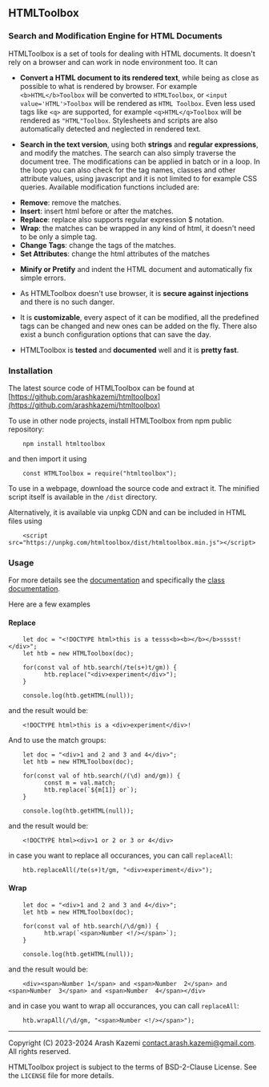 ## HTMLToolbox
### Search and Modification Engine for HTML Documents

HTMLToolbox is a set of tools for dealing with HTML documents. It doesn't rely on a browser
and can work in node environment too. It can

- **Convert a HTML document to its rendered text**, while being as close as possible to what is
rendered by browser. For example `<b>HTML</b>Toolbox` will be converted to `HTMLToolbox`, 
or `<input value='HTML'>Toolbox` will be rendered as `HTML Toolbox`. Even less used tags like `<q>` 
are supported, for example `<q>HTML</q>Toolbox` will be rendered as `"HTML"Toolbox`. Stylesheets 
and scripts are also automatically detected and neglected in rendered text.

- **Search in the text version**, using both **strings** and **regular expressions**, and modify the 
matches. The search can also simply traverse the document tree. The modifications can be applied 
in batch or in a loop. In the loop you can also check for the tag names, classes and other 
attribute values, using javascript and it is not limited to for example CSS queries. Available 
modification functions included are:

+ **Remove**: remove the matches.
+ **Insert**: insert html before or after the matches.
+ **Replace**: replace also supports regular expression $ notation.
+ **Wrap**: the matches can be wrapped in any kind of html, it doesn't need to be only a simple tag.
+ **Change Tags**: change the tags of the matches.
+ **Set Attributes**: change the html attributes of the matches

- **Minify or Pretify** and indent the HTML document and automatically fix simple errors.

- As HTMLToolbox doesn't use browser, it is **secure against injections** and there is no such
danger.

- It is **customizable**, every aspect of it can be modified, all the predefined tags can be 
changed and new ones can be added on the fly. There also exist a bunch configuration options that 
can save the day.

- HTMLToolbox is **tested** and **documented** well and it is **pretty fast**. 

### Installation

The latest source code of HTMLToolbox can be found at
[https://github.com/arashkazemi/htmltoolbox](https://github.com/arashkazemi/htmltoolbox)

To use in other node projects, install HTMLToolbox from npm public repository:

        npm install htmltoolbox  

and then import it using

        const HTMLToolbox = require("htmltoolbox");

To use in a webpage, download the source code and extract it. The minified 
script itself is available in the `/dist` directory. 

Alternatively, it is available via unpkg CDN and can be included in HTML files using

        <script src="https://unpkg.com/htmltoolbox/dist/htmltoolbox.min.js"></script>

### Usage

For more details see the [documentation](https://github.com/arashkazemi/htmltoolbox) and
specifically the [class documentation](https://arashkazemi.github.io/htmltoolbox/HTMLToolbox.html). 

Here are a few examples

#### Replace
        
        let doc = "<!DOCTYPE html>this is a tesss<b><b></b></b>sssst!</div>";
        let htb = new HTMLToolbox(doc);

        for(const val of htb.search(/te(s+)t/gm)) {
              htb.replace("<div>experiment</div>");
        }

        console.log(htb.getHTML(null));

and the result would be:

        <!DOCTYPE html>this is a <div>experiment</div>!

And to use the match groups:

        let doc = "<div>1 and 2 and 3 and 4</div>";
        let htb = new HTMLToolbox(doc);

        for(const val of htb.search(/(\d) and/gm)) {
              const m = val.match;
              htb.replace(`${m[1]} or`);
        }

        console.log(htb.getHTML(null));

and the result would be:

        <!DOCTYPE html><div>1 or 2 or 3 or 4</div>


in case you want to replace all occurances, you can call `replaceAll`:

        htb.replaceAll(/te(s+)t/gm, "<div>experiment</div>");


#### Wrap

        let doc = "<div>1 and 2 and 3 and 4</div>";
        let htb = new HTMLToolbox(doc);

        for(const val of htb.search(/\d/gm)) {
              htb.wrap(`<span>Number <!/></span>`);
        }

        console.log(htb.getHTML(null));

and the result would be:

        <div><span>Number 1</span> and <span>Number  2</span> and <span>Number  3</span> and <span>Number  4</span></div>

and in case you want to wrap all occurances, you can call `replaceAll`:

        htb.wrapAll(/\d/gm, "<span>Number <!/></span>");


---

Copyright (C) 2023-2024 Arash Kazemi <contact.arash.kazemi@gmail.com>. All rights reserved.

HTMLToolbox project is subject to the terms of BSD-2-Clause License. See the `LICENSE` file for more details.
